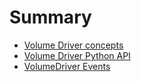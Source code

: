 # Summary

* [Volume Driver concepts](docs/pythonapi.md)
* [Volume Driver Python API](docs/pythonapi.md)
* [VolumeDriver Events](docs/events.md)
